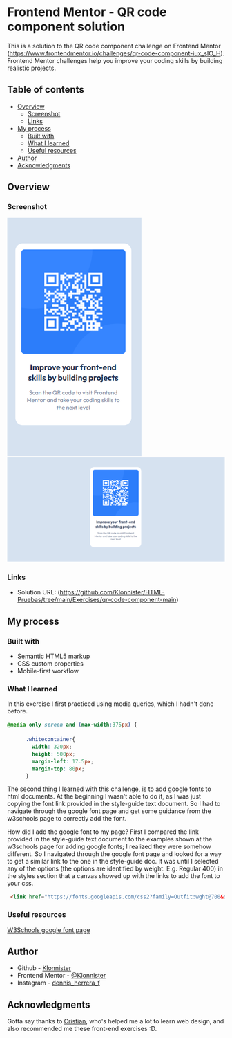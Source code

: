 # Frontend Mentor - QR code component solution

This is a solution to the QR code component challenge on Frontend Mentor (https://www.frontendmentor.io/challenges/qr-code-component-iux_sIO_H). Frontend Mentor challenges help you improve your coding skills by building realistic projects. 

## Table of contents

- [Overview](#overview)
  - [Screenshot](#screenshot)
  - [Links](#links)
- [My process](#my-process)
  - [Built with](#built-with)
  - [What I learned](#what-i-learned)
  - [Useful resources](#useful-resources)
- [Author](#author)
- [Acknowledgments](#acknowledgments)

## Overview

### Screenshot

![375 pixels wide screenshot](\screenshots\375dev.png)
![1440 pixels wide screenshot](\screenshots\1440dev.png)

### Links

- Solution URL: (https://github.com/Klonnister/HTML-Pruebas/tree/main/Exercises/qr-code-component-main)

## My process

### Built with

- Semantic HTML5 markup
- CSS custom properties
- Mobile-first workflow

### What I learned

In this exercise I first practiced using media queries, which I hadn't done before. 

```css
@media only screen and (max-width:375px) {

      .whitecontainer{
        width: 320px;
        height: 500px;
        margin-left: 17.5px;
        margin-top: 80px;
      }
```

The second thing I learned with this challenge, is to add google fonts to html documents. At the beginning I wasn't able to do it, as I was just copying the font link provided in the style-guide text document. So I had to navigate through the google font page and get some guidance from the w3schools page to correctly add the font. 

How did I add the google font to my page? 
First I compared the link provided in the style-guide text document to the examples shown at the w3schools page for adding google fonts; I realized they were somehow different. So I navigated through the google font page and looked for a way to get a similar link to the one in the style-guide doc. It was until I selected any of the options (the options are identified by weight. E.g. Regular 400) in the styles section that a canvas showed up with the links to add the font to your css. 

```html
 <link href="https://fonts.googleapis.com/css2?family=Outfit:wght@700&display=swap" rel="stylesheet">
```

### Useful resources

[W3Schools google font page](https://www.w3schools.com/css/css_font_google.asp)

## Author

- Github - [Klonnister](https://github.com/Klonnister)
- Frontend Mentor - [@Klonnister](https://www.frontendmentor.io/profile/Klonnister)
- Instagram - [dennis_herrera_f](https://www.instagram.com/dennis_herrera_f/)

## Acknowledgments

Gotta say thanks to [Cristian](https://github.com/CristianBlake), who's helped me a lot to learn web design, and also recommended me these front-end exercises :D.
